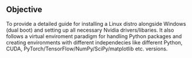 ## Objective

To provide a detailed guide for installing a Linux distro alongside Windows (dual boot) and setting up all necessary Nvidia drivers/libaries. It also follows a virtual enviroment paradigm for handling Python packages and creating environments with different independecies like different Python, CUDA, PyTorch/TensorFlow/NumPy/SciPy/matplotlib etc. versions.
